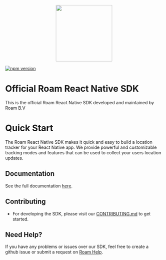 <p align="center">
  <a href="https://roam.ai" target="_blank" align="left">
    <img src="https://github.com/geosparks/roam-reactnative/blob/master/logo.png?raw=true" width="180">
  </a>
  <br />
</p>

[![npm version](https://badge.fury.io/js/roam-reactnative.svg)](https://badge.fury.io/js/roam-reactnative)

# Official Roam React Native SDK
This is the official Roam React Native SDK developed and maintained by Roam B.V

# Quick Start
The Roam React Native SDK makes it quick and easy to build a
location tracker for your React Native app. We provide powerful and
customizable tracking modes and features that can be used to collect
your users location updates.

## Documentation

See the full documentation [here](https://github.com/geosparks/roam-reactnative/wiki).

## Contributing
- For developing the SDK, please visit our [CONTRIBUTING.md](https://github.com/geosparks/roam-reactnative/blob/master/CONTRIBUTING.md) to get started.

## Need Help?
If you have any problems or issues over our SDK, feel free to create a github issue or submit a request on [Roam Help](https://geosparkai.atlassian.net/servicedesk/customer/portal/2).
